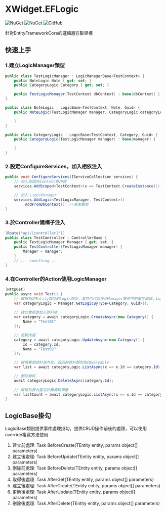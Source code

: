 ﻿XWidget.EFLogic
=====
[![NuGet](https://img.shields.io/nuget/v/XWidget.EFLogic.svg?style=flat-square)](https://www.nuget.org/packages/XWidget.EFLogic/)
[![NuGet](https://img.shields.io/nuget/dt/XWidget.EFLogic.svg?style=flat-square)](https://www.nuget.org/packages/XWidget.EFLogic/)
[![GitHub](https://img.shields.io/github/license/XuPeiYao/XWidget.svg?style=flat-square)](https://github.com/XuPeiYao/XWidget/blob/master/LICENSE)

針對EntityFrameworkCore的邏輯層存取架構

## 快速上手
### 1.建立LogicManager類型
```csharp
public class TestLogicManager : LogicManagerBase<TestContext> {
    public NoteLogic Note { get; set; }
    public CategoryLogic Category { get; set; }

    public TestLogicManager(TestContext dbContext) : base(dbContext) { }
}

public class NoteLogic : LogicBase<TestContext, Note, Guid> {
    public NoteLogic(TestLogicManager manager, CategoryLogic categoryLogic) : base(manager) {

    }
}

public class CategoryLogic : LogicBase<TestContext, Category, Guid> {
    public CategoryLogic(TestLogicManager manager) : base(manager) {

    }
}
```

### 2.設定ConfigureServices，加入相依注入
```csharp
public void ConfigureServices(IServiceCollection services) {
    // 加入測試DbContext與內容
    services.AddScoped<TestContext>(x => TestContext.CreateInstance());

    // 加入`LogicManager`
    services.AddLogic<TestLogicManager, TestContext>()
        .AddFromDbContext(); //產生動態
}
```

### 3.於Controller建構子注入
```csharp
[Route("api/[controller]")]
public class TestController : ControllerBase {
    public TestLogicManager Manager { get; set; }
    public TestController(TestLogicManager manager) {
        Manager = manager;
    } 
    // ... something ...
}
```

### 4.在Controller的Action使用LogicManager
```csharp
[HttpGet]
public async void Test() {
    // 取得指定Entity類型的Logic類型，當然也可以使用Manager實例中的屬性取得，LogicManager的屬性支援相依注入
    var categoryLogic = Manager.GetLogicByType<Category, Guid>();
    
    // 建立實例並加入資料庫
    var category = await categoryLogic.CreateAsync(new Category() {
        Name = "Test01"
    });

    // 更新內容
    category = await categoryLogic.UpdateAsync(new Category() {
        Id = category.Id,
        Name = "Test02"
    });

    // 取得整個資料表內容，返回的資料類型為IQueryable
    var list = await categoryLogic.ListAsync(x => x.Id == category.Id);

    // 刪除資料
    await categoryLogic.DeleteAsync(category.Id);
   
    // 取得列表內容並計算資料筆數
    var listCount = await categoryLogic.ListAsync(x => x.Id == category.Id).Count();
}
```

## LogicBase掛勾
LogicBase類別提供事件處理掛勾，提供CRUD操作前後的處理，可以使用override複寫方法使用

1. 建立前處理: Task BeforeCreate(TEntity entity, params object[] parameters)
2. 建立後處理: Task BeforeUpdate(TEntity entity, params object[] parameters)
3. 刪除前處理: Task BeforeDelete(TEntity entity, params object[] parameters)
4. 取得後處理: Task AfterGet(TEntity entity, params object[] parameters)
5. 建立後處理: Task AfterCreate(TEntity entity, params object[] parameters)
6. 更新後處理: Task AfterUpdate(TEntity entity, params object[] parameters)
7. 刪除後處理: Task AfterDelete(TEntity entity, params object[] parameters)